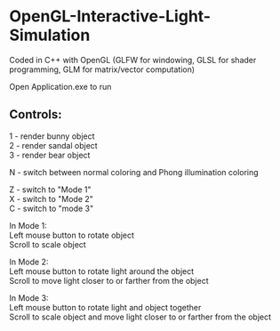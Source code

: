 # OpenGL-Interactive-Light-Simulation
Coded in C++ with OpenGL (GLFW for windowing, GLSL for shader programming, GLM for matrix/vector computation)

Open Application.exe to run

## Controls:
1 - render bunny object <br />
2 - render sandal object <br />
3 - render bear object <br />

N - switch between normal coloring and Phong illumination coloring

Z - switch to "Mode 1" <br />
X - switch to "Mode 2" <br />
C - switch to "mode 3" <br />

In Mode 1: <br />
Left mouse button to rotate object <br />
Scroll to scale object <br />

In Mode 2: <br />
Left mouse button to rotate light around the object <br />
Scroll to move light closer to or farther from the object <br />

In Mode 3: <br />
Left mouse button to rotate light and object together <br />
Scroll to scale object and move light closer to or farther from the object
